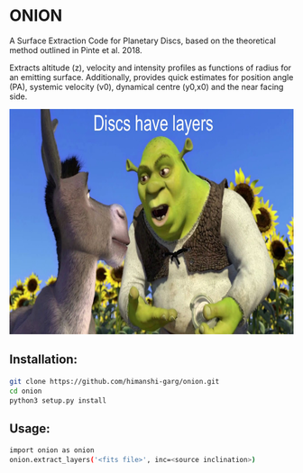 # ONION
A Surface Extraction Code for Planetary Discs, based on the theoretical method outlined in Pinte et al. 2018.  

Extracts altitude (z), velocity and intensity profiles as functions of radius for an emitting surface. 
Additionally, provides quick estimates for position angle (PA), systemic velocity (v0), dynamical centre (y0,x0) and the near facing side.

<p align="center">
<img src="https://github.com/himanshi-garg/onion/blob/main/supplementary/shrek.jpg" width="600" height="400">
</p>

## Installation:
```bash
git clone https://github.com/himanshi-garg/onion.git
cd onion
python3 setup.py install
```

## Usage:
```bash
import onion as onion
onion.extract_layers('<fits file>', inc=<source inclination>)
```
